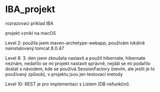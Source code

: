 # IBA_projekt
rozrazovaci priklad IBA

projekt vznikl na macOS

Level 2: použila jsem maven-archetype-webapp, používám lokálně nainstalovaný tomcat 8.0.47

Level 8: 3. den jsem zkoušela nastavit a použít hibernate, hibernate neznám, nedařilo se mi projekt nastavit správně,
nejdál se mi podařilo dostat s návodem, kde se používá SessionFactory (nevím, ale jestli je to používaný způsob), v projektu jsou jen testovací metody

Level 10: REST je pro implementaci s Listem (DB nefunkční)
